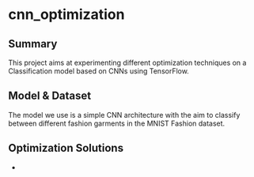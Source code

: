 # cnn_optimization

## Summary

This project aims at experimenting different optimization techniques on a Classification model based on CNNs using TensorFlow.

## Model & Dataset
The model we use is a simple CNN architecture with the aim to classify between different fashion garments in the MNIST Fashion dataset.

## Optimization Solutions

* 
